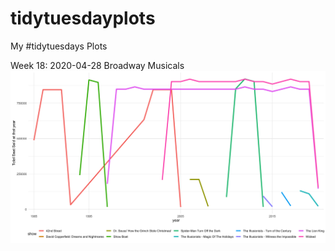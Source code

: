 # tidytuesdayplots
My #tidytuesdays Plots

Week 18: 2020-04-28 Broadway Musicals
![](code/Line_Plot.png)
